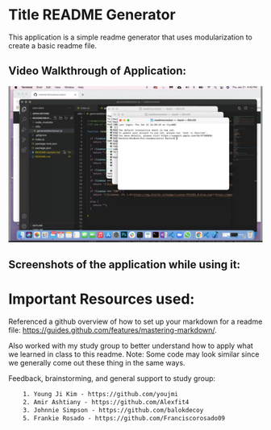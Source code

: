 # Title README Generator

This application is a simple readme generator that uses modularization to create a basic readme file. 

## Video Walkthrough of Application:

[![Readme Walkthrough](./images/Videophoto.png)](https://drive.google.com/file/d/1LYamRMev8-4RsRrZV1plYtSJR9C7xeWF/view)

## Screenshots of the application while using it:




# Important Resources used:

Referenced a github overview of how to set up your markdown for a readme file: https://guides.github.com/features/mastering-markdown/.

Also worked with my study group to better understand how to apply what we learned in class to this readme. Note: Some code may look similar since we generally come out these thing in the same ways.

Feedback, brainstorming, and general support to study group:

        1. Young Ji Kim - https://github.com/youjmi
        2. Amir Ashtiany - https://github.com/Alexfit4
        3. Johnnie Simpson - https://github.com/balokdecoy
        5. Frankie Rosado - https://github.com/Franciscorosado09